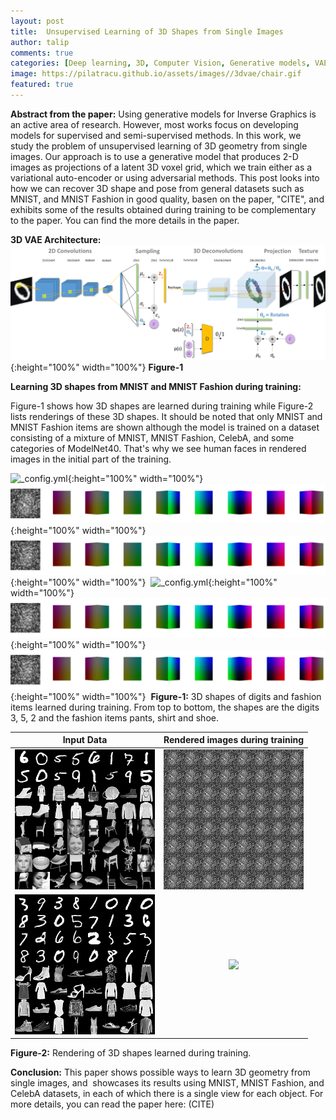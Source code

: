 ```yaml
---
layout: post
title:  Unsupervised Learning of 3D Shapes from Single Images
author: talip
comments: true
categories: [Deep learning, 3D, Computer Vision, Generative models, VAE ]
image: https://pilatracu.github.io/assets/images//3dvae/chair.gif
featured: true
---
```


**Abstract from the paper:**
Using generative models for Inverse Graphics is an active area of research. However, most works focus on developing models for supervised and semi-supervised methods. In this work, we study the problem of unsupervised learning of 3D geometry from single images. Our approach is to use a generative model that produces 2-D images as projections of a latent 3D voxel grid, which we train either as a variational auto-encoder or using adversarial methods. This post looks into how we can recover 3D shape and pose from general datasets such as MNIST, and MNIST Fashion in good quality, basen on the paper, "CITE", and exhibits some of the results obtained during training to be complementary to the paper. You can find the more details in the paper.


**3D VAE Architecture:**
![_config.yml](/assets/images/3dvae/3dvae_architecture.png){:height="100%" width="100%"}
**Figure-1**


**Learning 3D shapes from MNIST and MNIST Fashion during training:**

Figure-1 shows how 3D shapes are learned during training while Figure-2 lists renderings of these 3D shapes. It should be noted that only MNIST and MNIST Fashion items are shown although the model is trained on a dataset consisting of a mixture of MNIST, MNIST Fashion, CelebA, and some categories of ModelNet40. That's why we see human faces in rendered images in the initial part of the training.




![_config.yml](/assets/images/3dvae/Webp.net-gifmaker.gif){:height="100%" width="100%"}
![_config.yml](/assets/images/3dvae/Webp.net-gifmaker5.gif){:height="100%" width="100%"}   
![_config.yml](/assets/images/3dvae/Webp.net-gifmaker7.gif){:height="100%" width="100%"} 
![_config.yml](/assets/images/3dvae/Webp.net-gifmaker2.gif){:height="100%" width="100%"}
![_config.yml](/assets/images/3dvae/Webp.net-gifmaker8.gif){:height="100%" width="100%"} 
![_config.yml](/assets/images/3dvae/Webp.net-gifmaker9.gif){:height="100%" width="100%"} 
**Figure-1:** 3D shapes of digits and fashion items learned during training. From top to bottom, the shapes are the digits 3, 5, 2 and the fashion items pants, shirt and shoe.


|Input Data|Rendered images during training|
|:----------------------:|:--------------------------------:|
| ![](/assets/images/3dvae/sanity_chairs_2900.png) | ![](/assets/images/3dvae/Webp.net-gifmaker6.gif) |
| ![](/assets/images/3dvae/sanity_chairs_4880.png) | ![](/assets/images/3dvae/Webp.net-gifmaker3.gif) |

**Figure-2:** Rendering of 3D shapes learned during training. 

**Conclusion:**
This paper shows possible ways to learn 3D geometry from single images, and  showcases its results using MNIST, MNIST Fashion, and CelebA datasets, in each of which there is a single view for each object. For more details, you can read the paper here: (CITE)
